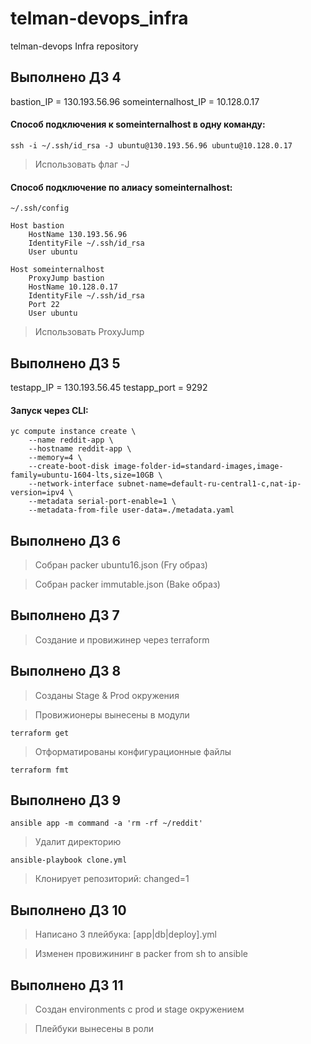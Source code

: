 # telman-devops_infra
telman-devops Infra repository

## Выполнено ДЗ 4

bastion_IP = 130.193.56.96
someinternalhost_IP = 10.128.0.17

#### Способ подключения к someinternalhost в одну команду:

```shell script
ssh -i ~/.ssh/id_rsa -J ubuntu@130.193.56.96 ubuntu@10.128.0.17
```

> Использовать флаг -J

#### Способ подключение по алиасу someinternalhost:

```
~/.ssh/config

Host bastion
	HostName 130.193.56.96
	IdentityFile ~/.ssh/id_rsa
	User ubuntu

Host someinternalhost
	ProxyJump bastion
	HostName 10.128.0.17
	IdentityFile ~/.ssh/id_rsa
	Port 22
	User ubuntu
```

> Использовать ProxyJump

## Выполнено ДЗ 5

testapp_IP = 130.193.56.45
testapp_port = 9292

#### Запуск через CLI:

```shell script
yc compute instance create \
    --name reddit-app \
    --hostname reddit-app \
    --memory=4 \
    --create-boot-disk image-folder-id=standard-images,image-family=ubuntu-1604-lts,size=10GB \
    --network-interface subnet-name=default-ru-central1-c,nat-ip-version=ipv4 \
    --metadata serial-port-enable=1 \
    --metadata-from-file user-data=./metadata.yaml
```

## Выполнено ДЗ 6

> Собран packer ubuntu16.json (Fry образ)

> Собран packer immutable.json (Bake образ)

## Выполнено ДЗ 7

> Создание и провижинер через terraform

## Выполнено ДЗ 8

> Созданы Stage & Prod окружения

> Провижионеры вынесены в модули
```shell script
terraform get
```
> Отформатированы конфигурационные файлы
```shell script
terraform fmt
```

## Выполнено ДЗ 9

```shell script
ansible app -m command -a 'rm -rf ~/reddit'
```
> Удалит директорию

```shell script
ansible-playbook clone.yml
```
> Клонирует репозиторий: changed=1

## Выполнено ДЗ 10

> Написано 3 плейбука: [app|db|deploy].yml

> Изменен провижининг в packer from sh to ansible

## Выполнено ДЗ 11

> Создан environments с prod и stage окружением

> Плейбуки вынесены в роли
